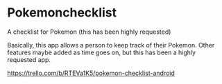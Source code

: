 # Pokemonchecklist
A checklist for Pokemon (this has been highly requested)


Basically, this app allows a person to keep track of their Pokemon. Other features maybe added as time goes on, but this has been a highly requested app.

https://trello.com/b/RTEVa1K5/pokemon-checklist-android
